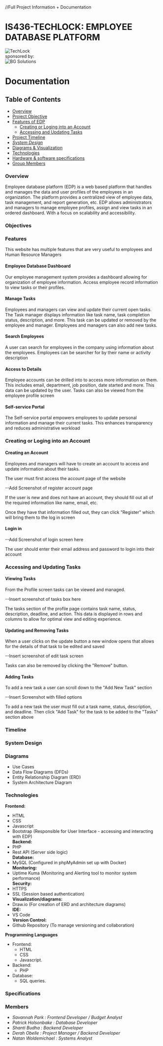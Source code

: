 //Full Project Information + Documentation   

# IS436-TECHLOCK: EMPLOYEE DATABASE PLATFORM
![TechLock](techlock/techlocklogo.png)  
sponsored by:    
![BG Solutions](techlock/BGsolutionsnew.png)

# Documentation

## Table of Contents
* [Overview](#overview)
* [Project Objective](#objectives)
* [Features of EDP](#features)
 	* [Creating or Loging into an Account](#creating-or-loging-into-an-account)
	* [Accessing and Updating Tasks](#accessing-and-updating-tasks)
* [Project Timeline](#timeline)
* [*System Design*](#system-design)
* [Diagrams & Visualization](#diagrams)
* [Technologies](#technologies)
* [Hardware & software specifications](#specifications) 
* [Group Members](#members)


### Overview
Employee database platform (EDP) is a web based platform that handles and manages the data and user profiles of the employees in an organization. The platform provides a centralized view of employee data, task management, and report generation, etc. EDP allows administrators and managers to manage employee profiles, assign and view tasks in an ordered dashboard. With a focus on scalability and accessibility.

### Objectives

### Features
This website has multiple features that are very useful to employees and Human Resource Managers

#### Employee Database Dashboard

Our employee management system provides a dashboard allowing for organization of employee information. Access employee record information to view tasks or their profiles.

#### Manage Tasks

Employees and managers can view and update their current open tasks. The Task manager displays information like task name, task completion status, description, and more. This task can be updated or removed by the employee and manager. Employees and managers can also add new tasks. 

#### Search Employees

A user can search for employees in the company using information about the employees. Employees can be searcher for by their name or activity description

#### Access to Details

Employee accounts can be drilled into to access more information on them. This includes email, department, job position, date started and more. This data can be updated by the user. Tasks can also be viewed from the employee profile screen

#### Self-service Portal

The Self-service portal empowers employees to update personal information and manage their current tasks. This enhances transparency and reduces administrative workload

### Creating or Loging into an Account

#### Creating an Account

Employees and managers will have to create an account to access and update information about their tasks. 

The user must first access the account page of the website

--Add Screenshot of register account page

If the user is new and does not have an account, they should fill out all of the required information like name, email, etc. 

Once they have that information filled out, they can click "Register" which will bring them to the log in screen

#### Login in

--Add Screenshot of login screen here

The user should enter their email address and password to login into their account

### Accessing and Updating Tasks

#### Viewing Tasks 
From the Profile screen tasks can be viewed and managed. 

--Insert screenshot of tasks box here

The tasks section of the profile page contains task name, status, description, deadline, and action. This data is displayed in rows and columns to allow for optimal view and editing experience. 

#### Updating and Removing Tasks

When a user clicks on the update button a new window opens that allows for the details of that task to be edited and saved

--Insert screenshot of edit task screen

Tasks can also be removed by clicking the "Remove" button.

#### Adding Tasks

To add a new task a user can scroll down to the "Add New Task" section

--Insert Screenshot with filled options

To add a new task the user must fill out a task name, status, description, and deadline. Then click "Add Task" for the task to be added to the "Tasks" section above

### Timeline

### System Design

### Diagrams
* Use Cases
* Data Flow Diagrams (DFDs)
* Entity Relationship Diagram (ERD)
* System Architecture Diagram


### Technologies
**Frontend:**   
* HTML
* CSS 
* Javascript 
* Bootstrap (Responsible for User Interface - accessing and interacting with EDP)  
**Backend:**   
* PHP 
* Rest API (Server side logic)  
**Database:**  
* MySQL (Configured in phpMyAdmin set up with Docker)  
**Monitoring:**  
* Uptime Kuma (Monitoring and Alerting tool to monitor system performance)  
**Security:**   
* HTTPS 
* SSL (Session based authentication)  
**Visualization/diagrams:**   
* Draw.io  (For creation of ERD and architecture diagrams)  
**IDE:**  
* VS Code   
**Version Control:**   
* Github Repository (To manage versioning and collaboration)  

**Programming Languages**  
* Frontend: 
	* HTML
 	* CSS
	* Javascript. 
* Backend: 
	* PHP 
 * Database: 
 	* SQL queries.




### Specifications

### Members
* *_Savannah Park : Frontend Developer / Budget Analyst_*
* *_Patrick Holsonbake : Database Developer_*
* *_Shanti Budha : Backend Developer_*
* *_Derah Obelle : Project Manager / Backend Developer_*
* *_Natan Woldemichael : Systems Analyst_*

